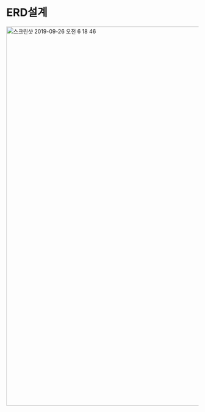 # ERD설계
<img width="994" alt="스크린샷 2019-09-26 오전 6 18 46" src="https://user-images.githubusercontent.com/37436822/65640847-3b502d00-e026-11e9-9c6e-97da509c2214.png">
